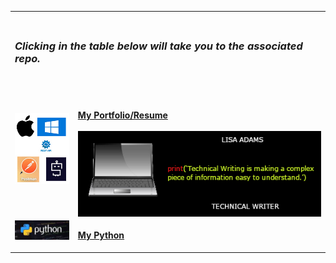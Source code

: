 <table style= "background-color: transparent; border-color: transparent;">
<tbody>
<tr>
<td colspan="4"><h3><br><em>Clicking in the table below will take you to the associated repo.</em><br><br></h3></td>
</tr>

<tr>
    <td style="border: none;" align="left" width="20%"><img alt="Portfolio/Resume"align="left" src="Icons/TechWriter.jpg"/>&nbsp;</td>
    <td colspan="3"><p><a href="https://TechWriterLisa.com/"><br>
    <b>My Portfolio/Resume</b><br><br><img alt="BusinessCard"align="left" src="Icons/BusinessCard.png"/></a></td>
</tr>

<tr>
<td style="border: none;" align="left" width="20%"><img alt="Python"align="left" src="Icons/python.jpeg"/>&nbsp;</td>
<td colspan="3"><p><a href="https://github.com/TechWriterLisa/My-Python/"><b>My Python</b></a></td>
</tr>


</tbody>
</table>

